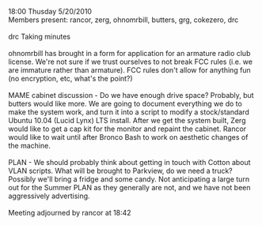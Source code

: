 18:00 Thusday 5/20/2010<br />
Members present: rancor, zerg, ohnomrbill, butters, grg, cokezero, drc<br />
<br />
drc Taking minutes<br />
<br />
ohnomrbill has brought in a form for application for an armature radio club license.  We're not sure if we trust ourselves to not break FCC rules (i.e. we are immature rather than armature).  FCC rules don't allow for anything fun (no encryption, etc, what's the point?)<br />
<br />
MAME cabinet discussion -  Do we have enough drive space?  Probably, but butters would like more.  We are going to document everything we do to make the system work, and turn it into a script to modify a stock/standard Ubuntu 10.04 (Lucid Lynx) LTS install.  After we get the system built, Zerg would like to get a cap kit for the monitor and repaint the cabinet.  Rancor would like to wait until after Bronco Bash to work on aesthetic changes of the machine.<br />
<br />
PLAN - We should probably think about getting in touch with Cotton about VLAN scripts.  What will be brought to Parkview, do we need a truck?  Possibly we'll bring a fridge and some candy.  Not anticipating a large turn out for the Summer PLAN as they generally are not, and we have not been aggressively advertising.<br />
<br />
Meeting adjourned by rancor at 18:42